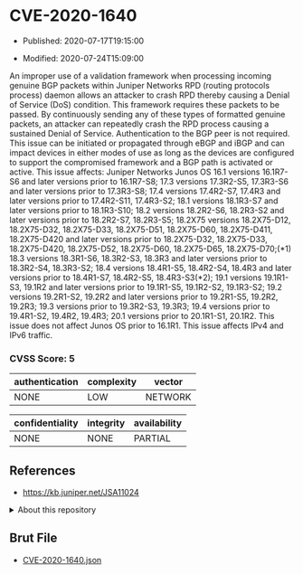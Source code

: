 # CVE-2020-1640

- Published: 2020-07-17T19:15:00

- Modified: 2020-07-24T15:09:00

An improper use of a validation framework when processing incoming genuine BGP packets within Juniper Networks RPD (routing protocols process) daemon allows an attacker to crash RPD thereby causing a Denial of Service (DoS) condition. This framework requires these packets to be passed. By continuously sending any of these types of formatted genuine packets, an attacker can repeatedly crash the RPD process causing a sustained Denial of Service. Authentication to the BGP peer is not required. This issue can be initiated or propagated through eBGP and iBGP and can impact devices in either modes of use as long as the devices are configured to support the compromised framework and a BGP path is activated or active. This issue affects: Juniper Networks Junos OS 16.1 versions 16.1R7-S6 and later versions prior to 16.1R7-S8; 17.3 versions 17.3R2-S5, 17.3R3-S6 and later versions prior to 17.3R3-S8; 17.4 versions 17.4R2-S7, 17.4R3 and later versions prior to 17.4R2-S11, 17.4R3-S2; 18.1 versions 18.1R3-S7 and later versions prior to 18.1R3-S10; 18.2 versions 18.2R2-S6, 18.2R3-S2 and later versions prior to 18.2R2-S7, 18.2R3-S5; 18.2X75 versions 18.2X75-D12, 18.2X75-D32, 18.2X75-D33, 18.2X75-D51, 18.2X75-D60, 18.2X75-D411, 18.2X75-D420 and later versions prior to 18.2X75-D32, 18.2X75-D33, 18.2X75-D420, 18.2X75-D52, 18.2X75-D60, 18.2X75-D65, 18.2X75-D70;(*1) 18.3 versions 18.3R1-S6, 18.3R2-S3, 18.3R3 and later versions prior to 18.3R2-S4, 18.3R3-S2; 18.4 versions 18.4R1-S5, 18.4R2-S4, 18.4R3 and later versions prior to 18.4R1-S7, 18.4R2-S5, 18.4R3-S3(*2); 19.1 versions 19.1R1-S3, 19.1R2 and later versions prior to 19.1R1-S5, 19.1R2-S2, 19.1R3-S2; 19.2 versions 19.2R1-S2, 19.2R2 and later versions prior to 19.2R1-S5, 19.2R2, 19.2R3; 19.3 versions prior to 19.3R2-S3, 19.3R3; 19.4 versions prior to 19.4R1-S2, 19.4R2, 19.4R3; 20.1 versions prior to 20.1R1-S1, 20.1R2. This issue does not affect Junos OS prior to 16.1R1. This issue affects IPv4 and IPv6 traffic.

### CVSS Score: **5**

| authentication | complexity | vector |
| --- | --- | --- |
| NONE | LOW | NETWORK |

| confidentiality | integrity | availability |
| --- | --- | --- |
| NONE | NONE | PARTIAL |

## References

* https://kb.juniper.net/JSA11024

<details>
<summary>About this repository</summary> 

  This repository is part of the project [Live Hack CVE](https://github.com/Live-Hack-CVE). Main website can be found [www.live-hack.org](https://www.live-hack.org) 
  
  Made by [Sn0wAlice](https://github.com/Sn0wAlice) for the people that care about security and need to have a feed of the latest CVEs. Hope you enjoy it, don't forget to star the repo and follow me on [Twitter](https://twitter.com/Sn0wAlice) and [Github](https://github.com/Sn0wAlice). And that is my [personnal website](https://www.alice-snow.me/)

  - [Home Page](https://github.com/Live-Hack-CVE)
  - [Framework](https://github.com/Live-Hack-CVE/cve-framework)
  - [CVE database](https://github.com/Live-Hack-CVE/full_database)
  - [Changelog](https://github.com/Live-Hack-CVE/Changelog)
</details>

## Brut File

* [CVE-2020-1640.json](https://raw.githubusercontent.com/Live-Hack-CVE/full_database/main/cves/2020/CVE-2020-1640.json)


